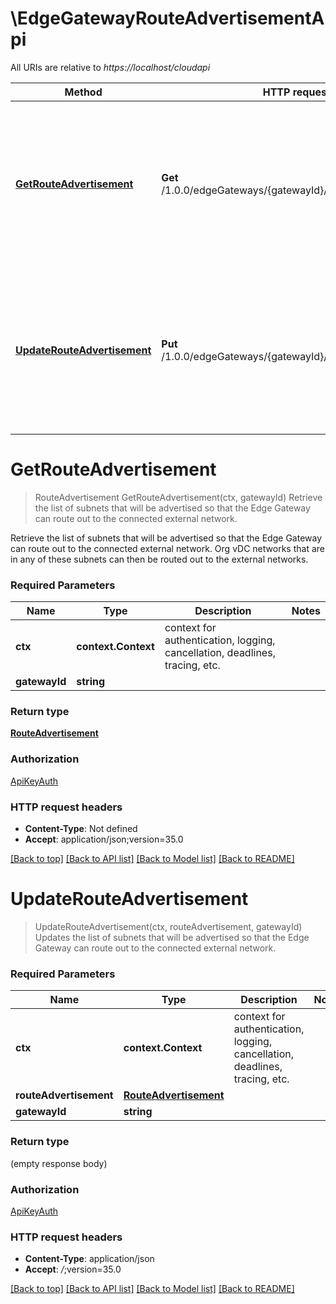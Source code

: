 # \EdgeGatewayRouteAdvertisementApi

All URIs are relative to *https://localhost/cloudapi*

Method | HTTP request | Description
------------- | ------------- | -------------
[**GetRouteAdvertisement**](EdgeGatewayRouteAdvertisementApi.md#GetRouteAdvertisement) | **Get** /1.0.0/edgeGateways/{gatewayId}/routing/advertisement | Retrieve the list of subnets that will be advertised so that the Edge Gateway can route out to the connected external network.
[**UpdateRouteAdvertisement**](EdgeGatewayRouteAdvertisementApi.md#UpdateRouteAdvertisement) | **Put** /1.0.0/edgeGateways/{gatewayId}/routing/advertisement | Updates the list of subnets that will be advertised so that the Edge Gateway can route out to the connected external network.


# **GetRouteAdvertisement**
> RouteAdvertisement GetRouteAdvertisement(ctx, gatewayId)
Retrieve the list of subnets that will be advertised so that the Edge Gateway can route out to the connected external network.

Retrieve the list of subnets that will be advertised so that the Edge Gateway can route out to the connected external network. Org vDC networks that are in any of these subnets can then be routed out to the external networks. 

### Required Parameters

Name | Type | Description  | Notes
------------- | ------------- | ------------- | -------------
 **ctx** | **context.Context** | context for authentication, logging, cancellation, deadlines, tracing, etc.
  **gatewayId** | **string**|  | 

### Return type

[**RouteAdvertisement**](RouteAdvertisement.md)

### Authorization

[ApiKeyAuth](../README.md#ApiKeyAuth)

### HTTP request headers

 - **Content-Type**: Not defined
 - **Accept**: application/json;version=35.0

[[Back to top]](#) [[Back to API list]](../README.md#documentation-for-api-endpoints) [[Back to Model list]](../README.md#documentation-for-models) [[Back to README]](../README.md)

# **UpdateRouteAdvertisement**
> UpdateRouteAdvertisement(ctx, routeAdvertisement, gatewayId)
Updates the list of subnets that will be advertised so that the Edge Gateway can route out to the connected external network.

### Required Parameters

Name | Type | Description  | Notes
------------- | ------------- | ------------- | -------------
 **ctx** | **context.Context** | context for authentication, logging, cancellation, deadlines, tracing, etc.
  **routeAdvertisement** | [**RouteAdvertisement**](RouteAdvertisement.md)|  | 
  **gatewayId** | **string**|  | 

### Return type

 (empty response body)

### Authorization

[ApiKeyAuth](../README.md#ApiKeyAuth)

### HTTP request headers

 - **Content-Type**: application/json
 - **Accept**: *_/_*;version=35.0

[[Back to top]](#) [[Back to API list]](../README.md#documentation-for-api-endpoints) [[Back to Model list]](../README.md#documentation-for-models) [[Back to README]](../README.md)

